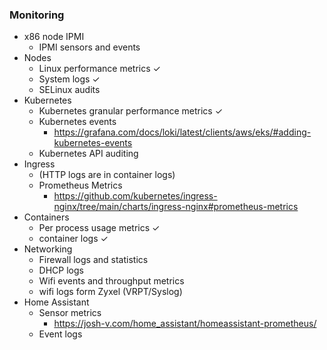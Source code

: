 ### Monitoring
  * x86 node IPMI
    * IPMI sensors and events
  * Nodes
    * Linux performance metrics ✓
    * System logs ✓
    * SELinux audits
  * Kubernetes
    * Kubernetes granular performance metrics ✓
    * Kubernetes events
      * https://grafana.com/docs/loki/latest/clients/aws/eks/#adding-kubernetes-events
    * Kubernetes API auditing
  * Ingress
    * (HTTP logs are in container logs)
    * Prometheus Metrics 
      * https://github.com/kubernetes/ingress-nginx/tree/main/charts/ingress-nginx#prometheus-metrics
  * Containers
    * Per process usage metrics ✓
    * container logs ✓
  * Networking
    * Firewall logs and statistics
    * DHCP logs
    * Wifi events and throughput metrics
    * wifi logs form Zyxel (VRPT/Syslog)
  * Home Assistant
    * Sensor metrics
      * https://josh-v.com/home_assistant/homeassistant-prometheus/
    * Event logs
  
